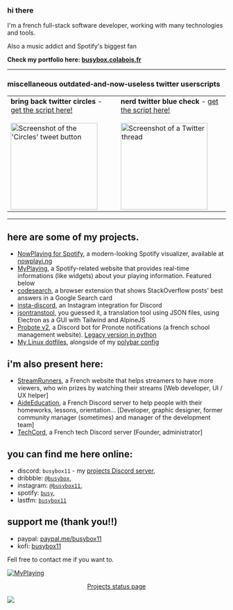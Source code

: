 ### hi there

I'm a french full-stack software developer, working with many technologies and tools.

Also a music addict and Spotify's biggest fan

<b>Check my portfolio here: [busybox.colabois.fr](https://busybox.colabois.fr)</b>

---

### miscellaneous outdated-and-now-useless twitter userscripts
<table>
  <tr>
    <td>
      <b>bring back twitter circles</b> - <a href="https://gist.github.com/busybox11/d0530e396bd4597a62587032ee55d214">get the script here!</a>
      <br />
      <br />
      <img src="https://pbs.twimg.com/media/F99_sn6XkAAggtz?format=png&name=360x360" alt="Screenshot of the 'Circles' tweet button" height="200" />
    </td>
    <td>
      <b>nerd twitter blue check</b> - <a href="https://gist.github.com/busybox11/53c76f57a577a47a19fab649a76f18e3">get the script here!</a>
      <br />
      <br />
      <img src="https://pbs.twimg.com/media/FhKJV1gWAAM-HYU?format=png&name=small" alt="Screenshot of a Twitter thread" height="200" />
    </td>
  </tr>
</table>

---

## here are some of my projects.
- [NowPlaying for Spotify](https://github.com/busybox11/NowPlaying-for-Spotify), a modern-looking Spotify visualizer, available at [nowplayi.ng](https://nowplayi.ng)
- [MyPlaying](https://github.com/busybox11/MyPlaying), a Spotify-related website that provides real-time informations (like widgets) about your playing information. Featured below
- [codesearch](https://github.com/busybox11/codesearch), a browser extension that shows StackOverflow posts' best answers in a Google Search card
- [insta-discord](https://github.com/busybox11/insta-discord), an Instagram integration for Discord
- [jsontranstool](https://github.com/busybox11/jsontranstool), you guessed it, a translation tool using JSON files, using Electron as a GUI with Tailwind and AlpineJS
- [Probote v2](https://github.com/busybox11/probote-v2), a Discord bot for Pronote notifications (a french school management website). [Legacy version in python](https://github.com/busybox11/probote)
- [My Linux dotfiles](https://github.com/busybox11/dotfiles), alongside of my [polybar config](https://github.com/busybox11/spotify-polybar)

## i'm also present here:
- [StreamRunners](https://streamrunners.fr/affiliate/busybox11), a French website that helps streamers to have more viewers, who win prizes by watching their streams [Web developer, UI / UX helper]
- [AideEducation](https://aideeducation.fr/), a French Discord server to help people with their homeworks, lessons, orientation... [Developer, graphic designer, former community manager (sometimes) and manager of the development team]
- [TechCord](https://discord.gg/svZ2PSm), a French tech Discord server [Founder, administrator]

## you can find me here online:
- discord: `busybox11` - my [projects Discord server](https://discord.gg/DMmk8Sc),
- dribbble: [`@busybox`](https://dribbble.com/busybox),
- instagram: [`@busybox11`](https://instagram.com/busybox11),
- spotify: [`busy`](https://open.spotify.com/user/yha0gdu9143vclyk0cuqoro0m),
- lastfm: [`busybox11`](https://www.last.fm/user/busybox11)

## support me (thank you!!)
- paypal: [paypal.me/busybox11](https://paypal.me/busybox11)
- kofi: [busybox11](https://ko-fi.com/busybox11)

Fell free to contact me if you want to.

[![MyPlaying](https://busybox.colabois.fr/myplaying/playing/img?hideGithubLogo)](https://github.com/busybox11/MyPlaying)

<p align="center">
  <a href="https://uptime.busybox.colabois.fr/status/projects">Projects status page</a>
</p>

![](https://hit.yhype.me/github/profile?user_id=29630035)
